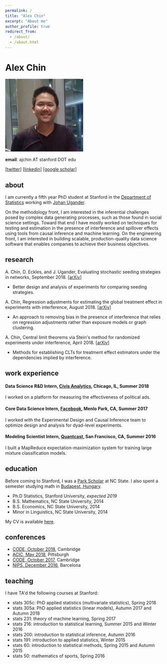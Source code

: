 ```yaml
---
permalink: /
title: "Alex Chin"
excerpt: "About me"
author_profile: true
redirect_from: 
  - /about/
  - /about.html
---
```


# Alex Chin

<img src="profile.png" width="250">

**email**: ajchin AT stanford DOT edu

[[twitter](https://twitter.com/ajwchin)] [[linkedin](https://www.linkedin.com/in/ajwchin/)] [[google scholar](https://scholar.google.com/citations?user=l-qCAaAAAAAJ&hl=en)]


## about

I am currently a fifth year PhD student at Stanford in the [Department of Statistics](https://statistics.stanford.edu/) working with [Johan Ugander](https://web.stanford.edu/~jugander/).

On the methodology front, I am interested in the inferential challenges posed by complex data generating processes, such as those found in social science settings.  Toward that end I have mostly worked on techniques for testing and estimation in the presence of interference and spillover effects using tools from causal inference and machine learning.
On the engineering front, I am interested in building scalable, production-quality data science software that enables companies to achieve their business objectives.


## research

A. Chin, D. Eckles, and J. Ugander, Evaluating stochastic seeding strategies in networks, September 2018.  [[arXiv](https://arxiv.org/abs/1809.09561)]

* Better design and analysis of experiments for comparing seeding strategies.

A. Chin, Regression adjustments for estimating the global treatment effect in experiments with interference, August 2018.  [[arXiv](https://arxiv.org/abs/1808.08683)]

* An approach to removing bias in the presence of interference that relies on regression adjustments rather than exposure models or graph clustering.

A. Chin, Central limit theorems via Stein's method for randomized experiments under interference, April 2018. [[arXiv](https://arxiv.org/abs/1804.03105)]

* Methods for establishing CLTs for treatment effect estimators under the dependencies implied by interference.

## work experience

#### Data Science R&D Intern, [Civis Analytics](https://www.civisanalytics.com/), Chicago, IL, Summer 2018
I worked on a platform for measuring the effectiveness of political ads.

#### Core Data Science Intern, [Facebook](https://research.fb.com/category/data-science/), Menlo Park, CA, Summer 2017
I worked with the Experimental Design and Causal Inference team to optimize design and analysis for dyad-level experiments.

#### Modeling Scientist Intern, [Quantcast](https://www.quantcast.com/), San Francisco, CA, Summer 2016
I built a MapReduce expectation-maximization system for training large mixture classification models.

## education

Before coming to Stanford, I was a [Park Scholar](https://park.ncsu.edu/) at NC State.  I also spent a semester studying math in [Budapest, Hungary](https://www.budapestsemesters.com/).

* Ph.D Statistics, Stanford University, *expected 2019*
* B.S. Mathematics, NC State University, 2014
* B.S. Economics, NC State University, 2014
* Minor in Linguistics, NC State University, 2014

My CV is available [here](cv.pdf).

## conferences
* [CODE, October 2018](http://ide.mit.edu/events/2018-conference-digital-experimentation-code-0), Cambridge
* [ACIC, May 2018](https://www.cmu.edu/acic2018/), Pittsburgh
* [CODE, October 2017](http://ide.mit.edu/sites/default/files/agendas/CODE%202017%20Agenda.pdf), Cambridge
* [NIPS, December 2016](https://nips.cc/Conferences/2016), Barcelona

## teaching

I have TA'd the following courses at Stanford:

* stats 305c: PhD applied statistics (multivariate statistics), Spring 2018
* stats 305a: PhD applied statistics (linear models), Autumn 2017 and Autumn 2018
* stats 231: theory of machine learning, Spring 2017
* stats 216: introduction to statistical learning, Summer 2015 and Winter 2016
* stats 200: introduction to statistical inference, Autumn 2016
* stats 191: introduction to applied statistics, Winter 2015
* stats 60: introduction to statistical methods, Spring 2015 and Autumn 2015
* stats 50: mathematics of sports, Spring 2016

